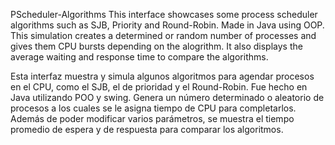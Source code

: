 PScheduler-Algorithms
This interface showcases some process scheduler algorithms such as SJB, Priority and Round-Robin. Made in Java using OOP. This simulation creates a determined or random number of processes and gives them CPU bursts depending on the alogrithm. It also displays the average waiting and response time to compare the algorithms.

Esta interfaz muestra y simula algunos algoritmos para agendar procesos en el CPU, como el SJB, el de prioridad y el Round-Robin. Fue hecho en Java utilizando POO y swing. Genera un número determinado o aleatorio de procesos a los cuales se le asigna tiempo de CPU para completarlos. Además de poder modificar varios parámetros, se muestra el tiempo promedio de espera y de respuesta para comparar los algoritmos.
